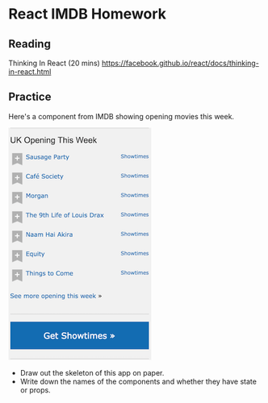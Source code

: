 # React IMDB Homework

## Reading

Thinking In React (20 mins) https://facebook.github.io/react/docs/thinking-in-react.html

## Practice

Here's a component from IMDB showing opening movies this week.

![IMDB UK Opening This Week](imdb-opening-this-week.png)


- Draw out the skeleton of this app on paper.
- Write down the names of the components and whether they have state or props.
